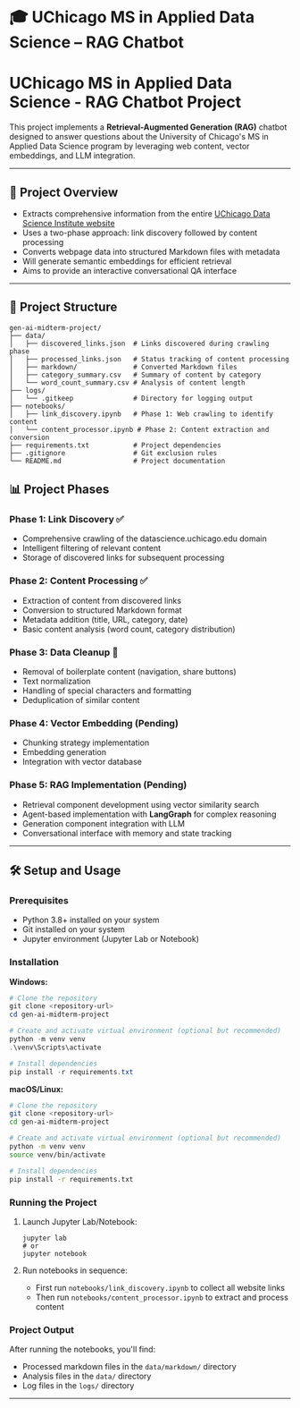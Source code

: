 # 🎓 UChicago MS in Applied Data Science – RAG Chatbot

# UChicago MS in Applied Data Science - RAG Chatbot Project

This project implements a **Retrieval-Augmented Generation (RAG)** chatbot designed to answer questions about the University of Chicago's MS in Applied Data Science program by leveraging web content, vector embeddings, and LLM integration.

---

## 🚀 Project Overview

- Extracts comprehensive information from the entire [UChicago Data Science Institute website](https://datascience.uchicago.edu/)
- Uses a two-phase approach: link discovery followed by content processing
- Converts webpage data into structured Markdown files with metadata
- Will generate semantic embeddings for efficient retrieval
- Aims to provide an interactive conversational QA interface

---

## 📁 Project Structure

```plaintext
gen-ai-midterm-project/
├── data/
│   ├── discovered_links.json  # Links discovered during crawling phase
│   ├── processed_links.json   # Status tracking of content processing
│   ├── markdown/              # Converted Markdown files
│   ├── category_summary.csv   # Summary of content by category
│   └── word_count_summary.csv # Analysis of content length
├── logs/
│   └── .gitkeep               # Directory for logging output
├── notebooks/
│   ├── link_discovery.ipynb   # Phase 1: Web crawling to identify content
│   └── content_processor.ipynb # Phase 2: Content extraction and conversion
├── requirements.txt           # Project dependencies
├── .gitignore                 # Git exclusion rules
└── README.md                  # Project documentation
```

## 📊 Project Phases

### Phase 1: Link Discovery ✅
- Comprehensive crawling of the datascience.uchicago.edu domain
- Intelligent filtering of relevant content
- Storage of discovered links for subsequent processing

### Phase 2: Content Processing ✅
- Extraction of content from discovered links
- Conversion to structured Markdown format
- Metadata addition (title, URL, category, date)
- Basic content analysis (word count, category distribution)

### Phase 3: Data Cleanup 🔄
- Removal of boilerplate content (navigation, share buttons)
- Text normalization
- Handling of special characters and formatting
- Deduplication of similar content

### Phase 4: Vector Embedding (Pending)
- Chunking strategy implementation
- Embedding generation
- Integration with vector database

### Phase 5: RAG Implementation (Pending)
- Retrieval component development using vector similarity search
- Agent-based implementation with **LangGraph** for complex reasoning
- Generation component integration with LLM
- Conversational interface with memory and state tracking

---

## 🛠️ Setup and Usage

### Prerequisites
- Python 3.8+ installed on your system
- Git installed on your system
- Jupyter environment (Jupyter Lab or Notebook)

### Installation

**Windows:**
```powershell
# Clone the repository
git clone <repository-url>
cd gen-ai-midterm-project

# Create and activate virtual environment (optional but recommended)
python -m venv venv
.\venv\Scripts\activate

# Install dependencies
pip install -r requirements.txt
```

**macOS/Linux:**
```bash
# Clone the repository
git clone <repository-url>
cd gen-ai-midterm-project

# Create and activate virtual environment (optional but recommended)
python -m venv venv
source venv/bin/activate

# Install dependencies
pip install -r requirements.txt
```

### Running the Project

1. Launch Jupyter Lab/Notebook:
   ```
   jupyter lab
   # or
   jupyter notebook
   ```

2. Run notebooks in sequence:
   - First run `notebooks/link_discovery.ipynb` to collect all website links
   - Then run `notebooks/content_processor.ipynb` to extract and process content

### Project Output

After running the notebooks, you'll find:
- Processed markdown files in the `data/markdown/` directory
- Analysis files in the `data/` directory
- Log files in the `logs/` directory

---
